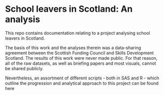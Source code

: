 # School leavers in Scotland: An analysis
This repo contains documentation relating to a project analysing school leavers in Scotland.

The basis of this work and the analyses therein was a data-sharing agreement between the Scottish Funding Council and Skills Development Scotland. The results of this work were never made public. For that reason, all of the raw datasets, as well as briefing papers and most visuals, cannot be shared publicly.

Nevertheless, an assortment of different scripts - both in SAS and R - which outline the progression and analytical approach to this project can be found here
